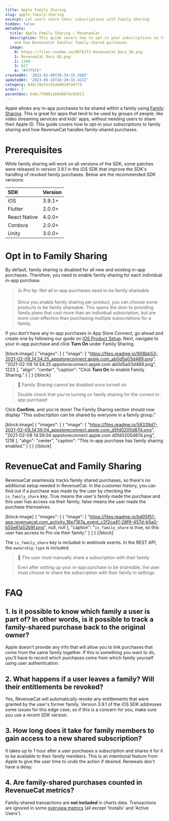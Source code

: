 ```yaml
---
title: Apple Family Sharing
slug: apple-family-sharing
excerpt: Let users share their subscriptions with Family Sharing
hidden: false
metadata:
  title: Apple Family Sharing – RevenueCat
  description: This guide covers how to opt-in your subscriptions to family sharing
    and how RevenueCat handles family-shared purchases.
  image:
    0: https://files.readme.io/89781f2-RevenueCat_Docs_OG.png
    1: RevenueCat Docs OG.png
    2: 1200
    3: 627
    4: "#f7f5f5"
createdAt: '2021-02-09T20:34:15.268Z'
updatedAt: '2023-06-16T16:20:32.422Z'
category: 648c78a7ec91de0019fd4f79
order: 3
parentDoc: 648c7f0801ab9d0074c85913
---
```

Apple allows any in-app purchases to be shared within a family using [Family Sharing](https://developer.apple.com/documentation/storekit/in-app_purchase/supporting_family_sharing_in_your_app). This is great for apps that tend to be used by groups of people, like video streaming services and kids' apps, without needing users to share their Apple ID. This guide covers how to opt-in your subscriptions to family sharing and how RevenueCat handles family-shared purchases.

# Prerequisites

While family sharing will work on all versions of the SDK, some patches were released in version 3.9.1 in the iOS SDK that improve the SDK's handling of revoked family purchases. Below are the recommended SDK versions:

| SDK          | Version |
| :----------- | :------ |
| iOS          | 3.9.1+  |
| Flutter      | 2.0.0+  |
| React Native | 4.0.0+  |
| Cordova      | 2.0.0+  |
| Unity        | 3.0.0+  |

# Opt in to Family Sharing

By default, family sharing is disabled for all new and existing in-app purchases. Therefore, you need to enable family sharing for each individual in-app purchase.

> 👍 Pro tip: Not all in-app purchases need to be family shareable
> 
> Since you enable family sharing per product, you can choose some products to be family shareable. This opens the door to providing family plans that cost more than an individual subscription, but are more cost-effective than purchasing multiple subscriptions for a family.

If you don't have any in-app purchases in App Store Connect, go ahead and create one by following our guide on [iOS Product Setup](doc:ios-products). Next, navigate to your in-app purchase and click **Turn On** under Family Sharing.

[block:image]
{
  "images": [
    {
      "image": [
        "https://files.readme.io/908bb53-2021-02-09_14.54.25_appstoreconnect.apple.com_ab0d5a03d489.png",
        "2021-02-09 14.54.25 appstoreconnect.apple.com ab0d5a03d489.png",
        1223
      ],
      "align": "center",
      "caption": "Click **Turn On** to enable Family Sharing."
    }
  ]
}
[/block]

> 🚧 Family Sharing cannot be disabled once turned on
> 
> Double check that you're turning on family sharing for the correct in-app purchase!

Click **Confirm**, and you're done! The Family Sharing section should now display "This subscription can be shared by everyone in a family group."

[block:image]
{
  "images": [
    {
      "image": [
        "https://files.readme.io/58339d7-2021-02-09_14.59.04_appstoreconnect.apple.com_d5fd0205d87d.png",
        "2021-02-09 14.59.04 appstoreconnect.apple.com d5fd0205d87d.png",
        1218
      ],
      "align": "center",
      "caption": "This in-app purchase has family sharing enabled."
    }
  ]
}
[/block]

# RevenueCat and Family Sharing

RevenueCat seamlessly tracks family shared purchases, so there's no additional setup needed in RevenueCat. In the customer history, you can find out if a purchase was made by the user by checking the `is_family_share` key. True means the user's family made the purchase and this user has access via their family; false means the user made the purchase themselves.

[block:image]
{
  "images": [
    {
      "image": [
        "https://files.readme.io/bd05f51-app.revenuecat.com_activity_16e7167a_event_c2f2ca41-28f9-457d-b5a0-b55e61a52b9f.png",
        null,
        null
      ],
      "caption": "`is_family_share` is true, so this user has access to Pro via their family."
    }
  ]
}
[/block]

The `is_family_share` key is included in webhook events. In the REST API, the `ownership_type` is included.

> 📘 The user must manually share a subscription with their family
> 
> Even after setting up your in-app purchase to be shareable, the user must choose to share the subscription with their family in settings.

# FAQ

## 1. Is it possible to know which family a user is part of? In other words, is it possible to track a family-shared purchase back to the original owner?

Apple doesn't provide any info that will allow you to link purchases that come from the same family together. If this is something you want to do, you'll have to record which purchases come from which family yourself using user authentication.

## 2. What happens if a user leaves a family? Will their entitlements be revoked?

Yes, RevenueCat will automatically revoke any entitlements that were granted by the user's former family. Version 3.9.1 of the iOS SDK addresses some issues for this edge case, so if this is a concern for you, make sure you use a recent SDK version.

## 3. How long does it take for family members to gain access to a new shared subscription?

It takes up to 1 hour after a user purchases a subscription and shares it for it to be available to their family members. This is an intentional feature from Apple to give the user time to undo the action if desired. Renewals don't have a delay.

## 4. Are family-shared purchases counted in RevenueCat metrics?

Family-shared transactions are **not included** in charts data. Transactions are ignored in some [overview metrics](doc:overview#metrics) (all except 'Installs' and 'Active Users').